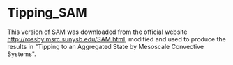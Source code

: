 # Tipping_SAM
 This version of SAM was downloaded from the official website http://rossby.msrc.sunysb.edu/SAM.html, modified and used to produce the results in "Tipping to an Aggregated State by Mesoscale Convective Systems".
